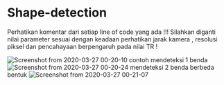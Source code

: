 # Shape-detection

Perhatikan komentar dari setiap line of code yang ada !!!
Silahkan diganti nilai parameter sesuai dengan keadaan
perhatikan jarak kamera , resolusi piksel dan pencahayaan berpengaruh pada nilai TR !

![Screenshot from 2020-03-27 00-20-10](https://user-images.githubusercontent.com/47005019/77676655-306c5a00-6fc1-11ea-88ba-059b58df3fb8.png)
contoh mendeteksi 1 benda
![Screenshot from 2020-03-27 00-20-24](https://user-images.githubusercontent.com/47005019/77676817-6f021480-6fc1-11ea-9183-2c231cbc1048.png)
mendeteksi 2 benda berbeda bentuk
![Screenshot from 2020-03-27 00-21-07](https://user-images.githubusercontent.com/47005019/77676924-91942d80-6fc1-11ea-99bc-81bc889ba101.png)
